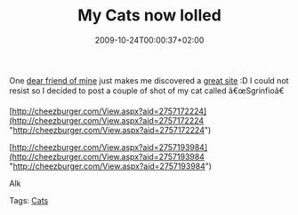 ﻿---
title: "My Cats now lolled"
description: ""
date: 2009-10-24T00:00:37+02:00
draft: false
tags: [General]
categories: [General]
---
One [dear friend of mine](http://blogs.ugidotnet.org/janky/Default.aspx) just makes me discovered a [great site](http://icanhascheezburger.com/2009/10/15/funny-pictures-whassup-george/) :D I could not resist so I decided to post a couple of shot of my cat called â€œSgrinfioâ€

[http://cheezburger.com/View.aspx?aid=2757172224](http://cheezburger.com/View.aspx?aid=2757172224 "http://cheezburger.com/View.aspx?aid=2757172224")

[http://cheezburger.com/View.aspx?aid=2757193984](http://cheezburger.com/View.aspx?aid=2757193984 "http://cheezburger.com/View.aspx?aid=2757193984")

Alk

Tags: [Cats](http://technorati.com/tag/Cats)
